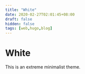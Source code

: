 ```yaml
---
title: "White"
date: 2020-02-27T02:01:45+08:00
draft: false
hidden: false
tags: [web,hugo,blog]
---
```

# White
 This is an extreme minimalist theme.

